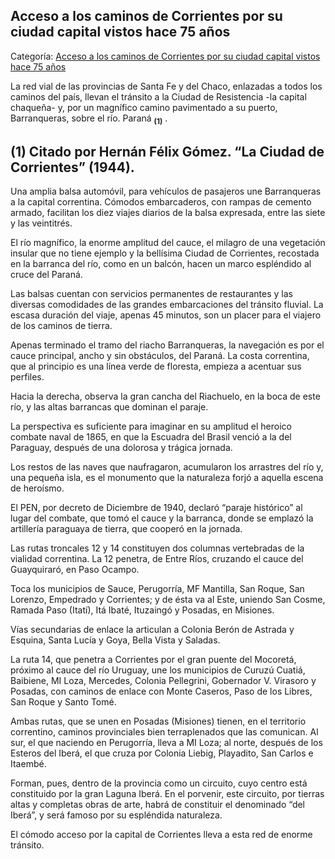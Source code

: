 ## Acceso a los caminos de Corrientes por su ciudad capital vistos hace 75 años

Categoría: [Acceso a los caminos de Corrientes por su ciudad capital vistos hace 75 años](http://descubrircorrientes.com.ar/2012/index.php/4324-geografia/geografia-economica/geografia-de-la-circulacion-y-del-comercio/medios-de-transporte-y-comunicaciones/la-planificacion-vial-y-el-trafico-automotor-1932-1980/acceso-a-los-caminos-de-corrientes-por-su-ciudad-capital-vistos-hace-75-anos)

La red vial de las provincias de Santa Fe y del Chaco, enlazadas a todos los caminos del país, llevan el tránsito a la Ciudad de Resistencia -la capital chaqueña- y, por un magnífico camino pavimentado a su puerto, Barranqueras, sobre el río. Paraná <sub><strong><span><span>(1)</span></span></strong></sub> .

## **(1)** Citado por Hernán Félix Gómez. “La Ciudad de Corrientes” (1944).

Una amplia balsa automóvil, para vehículos de pasajeros une Barranqueras a la capital correntina. Cómodos embarcaderos, con rampas de cemento armado, facilitan los diez viajes diarios de la balsa expresada, entre las siete y las veintitrés.

El río magnífico, la enorme amplitud del cauce, el milagro de una vegetación insular que no tiene ejemplo y la bellísima Ciudad de Corrientes, recostada en la barranca del río, como en un balcón, hacen un marco espléndido al cruce del Paraná.

Las balsas cuentan con servicios permanentes de restaurantes y las diversas comodidades de las grandes embarcaciones del tránsito fluvial. La escasa duración del viaje, apenas 45 minutos, son un placer para el viajero de los caminos de tierra.

Apenas terminado el tramo del riacho Barranqueras, la navegación es por el cauce principal, ancho y sin obstáculos, del Paraná. La costa correntina, que al principio es una línea verde de floresta, empieza a acentuar sus perfiles.

Hacia la derecha, observa la gran cancha del Riachuelo, en la boca de este río, y las altas barrancas que dominan el paraje.

La perspectiva es suficiente para imaginar en su amplitud el heroico combate naval de 1865, en que la Escuadra del Brasil venció a la del Paraguay, después de una dolorosa y trágica jornada.

Los restos de las naves que naufragaron, acumularon los arrastres del río y, una pequeña isla, es el monumento que la naturaleza forjó a aquella escena de heroísmo.

El PEN, por decreto de Diciembre de 1940, declaró “paraje histórico” al lugar del combate, que tomó el cauce y la barranca, donde se emplazó la artillería paraguaya de tierra, que cooperó en la jornada.

Las rutas troncales 12 y 14 constituyen dos columnas vertebradas de la vialidad correntina. La 12 penetra, de Entre Ríos, cruzando el cauce del Guayquiraró, en Paso Ocampo.

Toca los municipios de Sauce, Perugorría, MF Mantilla, San Roque, San Lorenzo, Empedrado y Corrientes; y de ésta va al Este, uniendo San Cosme, Ramada Paso (Itatí), Itá Ibaté, Ituzaingó y Posadas, en Misiones.

Vías secundarias de enlace la articulan a Colonia Berón de Astrada y Esquina, Santa Lucía y Goya, Bella Vista y Saladas.

La ruta 14, que penetra a Corrientes por el gran puente del Mocoretá, próximo al cauce del río Uruguay, une los municipios de Curuzú Cuatiá, Baibiene, MI Loza, Mercedes, Colonia Pellegrini, Gobernador V. Virasoro y Posadas, con caminos de enlace con Monte Caseros, Paso de los Libres, San Roque y Santo Tomé.

Ambas rutas, que se unen en Posadas (Misiones) tienen, en el territorio correntino, caminos provinciales bien terraplenados que las comunican. Al sur, el que naciendo en Perugorría, lleva a MI Loza; al norte, después de los Esteros del Iberá, el que cruza por Colonia Liebig, Playadito, San Carlos e Itaembé.

Forman, pues, dentro de la provincia como un circuito, cuyo centro está constituido por la gran Laguna Iberá. En el porvenir, este circuito, por tierras altas y completas obras de arte, habrá de constituir el denominado “del Iberá”, y será famoso por su espléndida naturaleza.

El cómodo acceso por la capital de Corrientes lleva a esta red de enorme tránsito.